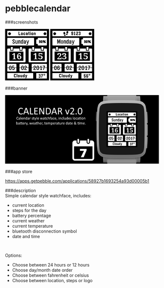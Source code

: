 # pebblecalendar
###screenshots

![basalt.png](/assets/basalt.png)
![basalt-health.png](/assets/basalt-health.png)

###banner

![banner.png](/assets/banner.png)

###app store

https://apps.getpebble.com/applications/58927b1693254a93d00005b1

###description
<br />
Simple calendar style watchface, includes:
 - current location
 - steps for the day
 - battery percentage
 - current weather
 - current temperature
 - bluetooth disconnection symbol
 - date and time<br />
<br />

Options:
 - Choose between 24 hours or 12 hours
 - Choose day/month date order
 - Choose between fahrenheit or celsius
 - Choose between location, steps or logo
